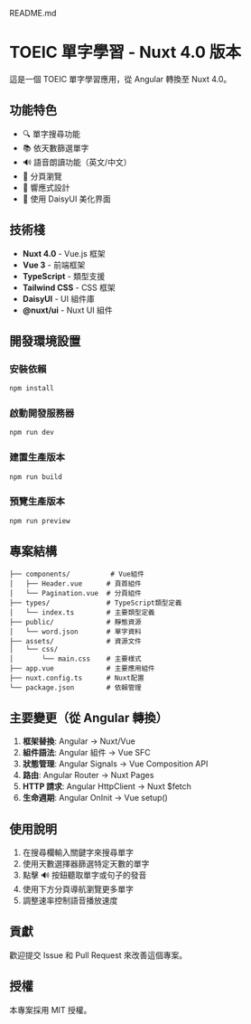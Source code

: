 README.md

# TOEIC 單字學習 - Nuxt 4.0 版本

這是一個 TOEIC 單字學習應用，從 Angular 轉換至 Nuxt 4.0。

## 功能特色

- 🔍 單字搜尋功能
- 📚 依天數篩選單字
- 🔊 語音朗讀功能（英文/中文）
- 📄 分頁瀏覽
- 📱 響應式設計
- 🎨 使用 DaisyUI 美化界面

## 技術棧

- **Nuxt 4.0** - Vue.js 框架
- **Vue 3** - 前端框架
- **TypeScript** - 類型支援
- **Tailwind CSS** - CSS 框架
- **DaisyUI** - UI 組件庫
- **@nuxt/ui** - Nuxt UI 組件

## 開發環境設置

### 安裝依賴

```bash
npm install
```

### 啟動開發服務器

```bash
npm run dev
```

### 建置生產版本

```bash
npm run build
```

### 預覽生產版本

```bash
npm run preview
```

## 專案結構

```
├── components/          # Vue組件
│   ├── Header.vue      # 頁首組件
│   └── Pagination.vue  # 分頁組件
├── types/              # TypeScript類型定義
│   └── index.ts        # 主要類型定義
├── public/             # 靜態資源
│   └── word.json       # 單字資料
├── assets/             # 資源文件
│   └── css/
│       └── main.css    # 主要樣式
├── app.vue             # 主要應用組件
├── nuxt.config.ts      # Nuxt配置
└── package.json        # 依賴管理
```

## 主要變更（從 Angular 轉換）

1. **框架替換**: Angular → Nuxt/Vue
2. **組件語法**: Angular 組件 → Vue SFC
3. **狀態管理**: Angular Signals → Vue Composition API
4. **路由**: Angular Router → Nuxt Pages
5. **HTTP 請求**: Angular HttpClient → Nuxt $fetch
6. **生命週期**: Angular OnInit → Vue setup()

## 使用說明

1. 在搜尋欄輸入關鍵字來搜尋單字
2. 使用天數選擇器篩選特定天數的單字
3. 點擊 🔊 按鈕聽取單字或句子的發音
4. 使用下方分頁導航瀏覽更多單字
5. 調整速率控制語音播放速度

## 貢獻

歡迎提交 Issue 和 Pull Request 來改善這個專案。

## 授權

本專案採用 MIT 授權。
